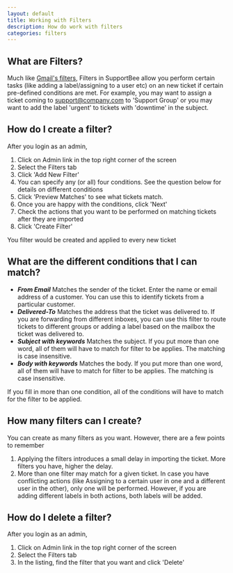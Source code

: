 ```yaml
---
layout: default
title: Working with Filters
description: How do work with filters
categories: filters
---
```


What are Filters?
-----------------

Much like [Gmail's filters](http://support.google.com/mail/bin/answer.py?hl=en&answer=6579), Filters in SupportBee allow you perform certain tasks (like adding a label/assigning to a user etc) on an new ticket if certain pre-defined conditions are met. For example, you may want to assign a ticket coming to support@company.com to 'Support Group' or you may want to add the label 'urgent' to tickets with 'downtime' in the subject.

How do I create a filter?
-------------------------

After you login as an admin,

1. Click on Admin link in the top right corner of the screen
2. Select the Filters tab
3. Click 'Add New Filter'
4. You can specify any (or all) four conditions. See the question below for details on different conditions
5. Click 'Preview Matches' to see what tickets match.
6. Once you are happy with the conditions, click 'Next'
7. Check the actions that you want to be performed on matching tickets after they are imported
8. Click 'Create Filter'

You filter would be created and applied to every new ticket

What are the different conditions that I can match?
---------------------------------------------------

*   ***From Email*** Matches the sender of the ticket. Enter the name or email address of a customer. You can use this to identify tickets from a particular customer.
*   ***Delivered-To*** Matches the address that the ticket was delivered to. If you are forwarding from different inboxes, you can use this filter to route tickets to different groups or adding a label based on the mailbox the ticket was delivered to. 
*   ***Subject with keywords*** Matches the subject. If you put more than one word, all of them will have to match for filter to be applies. The matching is case insensitive. 
*   ***Body with keywords*** Matches the body. If you put more than one word, all of them will have to match for filter to be applies. The matching is case insensitive.


If you fill in more than one condition, all of the conditions will have to match for the filter to be applied.


How many filters can I create?
------------------------------

You can create as many filters as you want. However, there are a few points to remember

1. Applying the filters introduces a small delay in importing the ticket. More filters you have, higher the delay.
2. More than one filter may match for a given ticket. In case you have conflicting actions (like Assigning to a certain user in one and a different user in the other), only one will be performed. However, if you are adding different labels in both actions, both labels will be added.


How do I delete a filter?
-------------------------

After you login as an admin,

1. Click on Admin link in the top right corner of the screen
2. Select the Filters tab
3. In the listing, find the filter that you want and click 'Delete'





